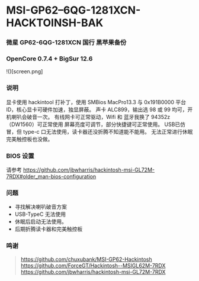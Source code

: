 # MSI-GP62–6QG-1281XCN-HACKTOINSH-BAK
### 微星 GP62-6QG-1281XCN 国行 黑苹果备份
### OpenCore 0.7.4 + BigSur 12.6


!()[screen.png]

### 说明

显卡使用 hackintool 打补丁，使用 SMBios MacPro13.3 与 0x191B0000 平台 ID，核心显卡可硬件加速，独显屏蔽。
声卡 ALC899，输出选 98 或 99 均可，开机喇叭会破音一次。
有线网卡可正常驱动，Wifi 和 蓝牙我换了 94352z （DW1560）可正常使用
屏幕亮度可调节，部分快捷键可正常使用。
USB已仿冒，但 type-c 口无法使用，读卡器还没折腾不知道能不能用。
无法正常进行休眠
完美触控板也没做。

### BIOS 设置

请参考 https://github.com/jbwharris/hackintosh-msi-GL72M-7RDX#older_man-bios-configuration 

### 问题

- 寻找解决喇叭破音方案
- USB-TypeC 无法使用
- 休眠后启动无法使用。
- 后期折腾读卡器和完美触控板

### 鸣谢

> https://github.com/chuxubank/MSI-GP62-Hackintosh
> https://github.com/ForceGT/Hackintosh--MSIGL62M-7RDX
> https://github.com/jbwharris/hackintosh-msi-GL72M-7RDX






